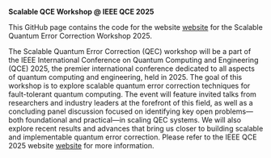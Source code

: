 **Scalable QCE Workshop @ IEEE QCE 2025**

This GitHub page contains the code for the website [website](https://error-correction-lab.github.io/QECWorkshop2025/) for the Scalable Quantum Error Correction Workshop 2025. 

The Scalable Quantum Error Correction (QEC) workshop will be a part of the IEEE International Conference on Quantum Computing and Engineering (QCE) 2025, the premier international conference dedicated to all aspects of quantum computing and engineering, held in 2025. The goal of this workshop is to explore scalable quantum error correction techniques for fault-tolerant quantum computing. The event will feature invited talks from researchers and industry leaders at the forefront of this field, as well as a concluding panel discussion focused on identifying key open problems—both foundational and practical—in scaling QEC systems. We will also explore recent results and advances that bring us closer to building scalable and implementable quantum error correction. Please refer to the IEEE QCE 2025 website [website](https://qce.quantum.ieee.org/2025/) for more information.